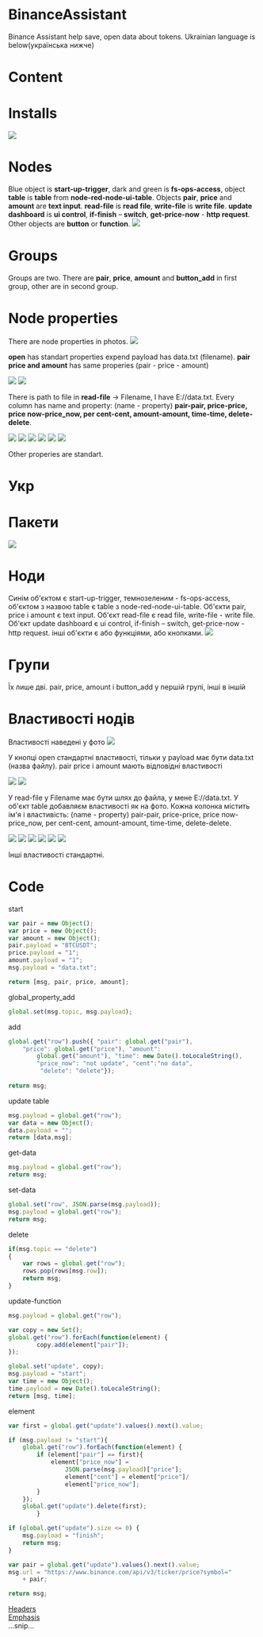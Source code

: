 # BinanceAssistant
Binance Assistant help save, open data about tokens. 
Ukrainian language is below(українська нижче)
# Content


# Installs
![](https://github.com/DemaReaktor/BinanceAssistant/blob/main/installs.png)
# Nodes
Blue object is **start-up-trigger**, dark and green is **fs-ops-access**, object **table** is **table** from 
**node-red-node-ui-table**. Objects **pair**, **price** and **amount** are **text input**. **read-file** is **read file**, **write-file** is  **write file**. **update dashboard** is **ui control**, **if-finish** – **switch**, **get-price-now** - **http request**. 
Other objects are **button** or **function**.
![](https://github.com/DemaReaktor/BinanceAssistant/blob/main/nodes.png)
# Groups
Groups are two. There are **pair**, **price**, **amount** and **button_add** in first group, other are in second group.
# Node properties
There are node properties in photos.
![](https://github.com/DemaReaktor/BinanceAssistant/blob/main/start.png)

**open** has standart properties expend payload has data.txt (filename).
**pair price and amount** has same properies (pair - price - amount)

![](https://github.com/DemaReaktor/BinanceAssistant/blob/main/pair.png)
![](https://github.com/DemaReaktor/BinanceAssistant/blob/main/isFile.png)

There is path to file in **read-file** -> Filename, I have E://data.txt.
 Every column has name and property: (name - property) **pair-pair, price-price, price now-price_now, per cent-cent, amount-amount, time-time, delete-delete**.

![](https://github.com/DemaReaktor/BinanceAssistant/blob/main/table.png)
![](https://github.com/DemaReaktor/BinanceAssistant/blob/main/update.png)
![](https://github.com/DemaReaktor/BinanceAssistant/blob/main/element.png)
![](https://github.com/DemaReaktor/BinanceAssistant/blob/main/switch.png)
![](https://github.com/DemaReaktor/BinanceAssistant/blob/main/request.png)
![](https://github.com/DemaReaktor/BinanceAssistant/blob/main/write.png)

Other properies  are standart.
# Укр
# Пакети
![](https://github.com/DemaReaktor/BinanceAssistant/blob/main/installs.png)
# Ноди
Синім об'єктом є start-up-trigger, темнозеленим - fs-ops-access, об'єктом з назвою table є table з 
node-red-node-ui-table. Об'єкти pair, price i amount є text input. Об'єкт read-file є read file, write-file -  write file. Об'єкт update dashboard є ui control, if-finish – switch, get-price-now - http request. інші об'єкти є або функціями, або кнопками.
![](https://github.com/DemaReaktor/BinanceAssistant/blob/main/nodes.png)
# Групи
Їх лише дві. pair, price, amount i button_add у першій групі, інші в іншій
# Властивості нодів
Властивості наведені у фото
![](https://github.com/DemaReaktor/BinanceAssistant/blob/main/start.png)

У кнопці open стандартні властивості, тільки у payload має бути data.txt (назва файлу).
pair price i amount мають відповідні властивості

![](https://github.com/DemaReaktor/BinanceAssistant/blob/main/pair.png)
![](https://github.com/DemaReaktor/BinanceAssistant/blob/main/isFile.png)

У read-file у Filename має бути шлях до файла, у мене E://data.txt.
У об'єкт table добавляєм властивості як на фото. Кожна колонка містить ім'я і властивість: (name - property) pair-pair, price-price, price now-price_now, per cent-cent, amount-amount, time-time, delete-delete.

![](https://github.com/DemaReaktor/BinanceAssistant/blob/main/table.png)
![](https://github.com/DemaReaktor/BinanceAssistant/blob/main/update.png)
![](https://github.com/DemaReaktor/BinanceAssistant/blob/main/element.png)
![](https://github.com/DemaReaktor/BinanceAssistant/blob/main/switch.png)
![](https://github.com/DemaReaktor/BinanceAssistant/blob/main/request.png)
![](https://github.com/DemaReaktor/BinanceAssistant/blob/main/write.png)

Інші властивості стандартні.

# Code

start
```js
var pair = new Object();
var price = new Object();
var amount = new Object();
pair.payload = "BTCUSDT";
price.payload = "1";
amount.payload = "1";
msg.payload = "data.txt";

return [msg, pair, price, amount];
```

global_property_add
```js
global.set(msg.topic, msg.payload);
```

add
```js
global.get("row").push({ "pair": global.get("pair"),
    "price": global.get("price"), "amount": 
        global.get("amount"), "time": new Date().toLocaleString(), 
        "price_now": "not update", "cent":"no data",
         "delete": "delete"});
    
return msg;
```

update table
```js
msg.payload = global.get("row");
var data = new Object();
data.payload = "";
return [data,msg];
```

get-data
```js
msg.payload = global.get("row");
return msg;
```

set-data
```js
global.set("row", JSON.parse(msg.payload));
msg.payload = global.get("row");
return msg;
```

delete
```js
if(msg.topic == "delete")
{
    var rows = global.get("row");
    rows.pop(rows[msg.row]);
    return msg;
}
```

update-function
```js
msg.payload = global.get("row");

var copy = new Set();
global.get("row").forEach(function(element) {
        copy.add(element["pair"]);
});

global.set("update", copy);
msg.payload = "start";
var time = new Object();
time.payload = new Date().toLocaleString();
return [msg, time];
```

element
```js
var first = global.get("update").values().next().value;

if (msg.payload != "start"){
    global.get("row").forEach(function(element) {
        if (element["pair"] == first){
            element["price_now"] =
                JSON.parse(msg.payload)["price"];
                element["cent"] = element["price"]/
                element["price_now"];
        }
    });
    global.get("update").delete(first);
        }

if (global.get("update").size <= 0) {
    msg.payload = "finish";
    return msg;
}

var pair = global.get("update").values().next().value;
msg.url = "https://www.binance.com/api/v3/ticker/price?symbol="
    + pair;

return msg;
```

[Headers](#headers)  
[Emphasis](#emphasis)  
...snip...    
<a name="headers"/>